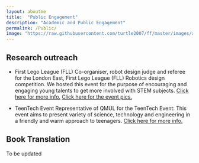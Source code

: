 ```yaml
---
layout: aboutme
title:  "Public Engagement"
description: "Academic and Public Engagement"
permalink: /Public/
image: "https://raw.githubusercontent.com/turtle2007/ff/master/images/aboutme/legoleague.jpg"
---
```


## Research outreach
 - First Lego League (FLL)
Co-organiser, robot design judge and referee for the London East, First Lego League (FLL) Robotics design competition. We hosted this event for the purpose of encouraging and engaging young talents to get more involved with STEM subjects. [Click here for more info.](https://firstlegoleague.theiet.org) 
[Click here for the event pics.](https://www.flickr.com/photos/eecs_qmul/albums/72157703849093212)

 - TeenTech Event
Representative of QMUL for the TeenTech Event: This event aims to present variety of science, technology and engineering in a friendly and warm approach to teenagers. [Click here for more info.](https://www.teentech.com/teentech-events/)


## Book Translation
To be updated
<!-- <a href="#" class="btn btn-default">Back to top</a> -->
